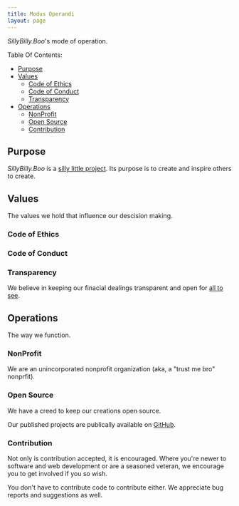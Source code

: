 ```yaml
---
title: Modus Operandi
layout: page
---
```



*SillyBilly.Boo*'s mode of operation.

Table Of Contents:
- [Purpose](#purpose)
- [Values](#values)
	- [Code of Ethics](#code-of-ethics)
	- [Code of Conduct](#code-of-conduct)
	- [Transparency](#transparency)
- [Operations](#operations)
	- [NonProfit](#nonprofit)
	- [Open Source](#open-source)
	- [Contribution](#contribution)

## Purpose
*SillyBilly.Boo* is a [silly little project](/about).
Its purpose is to create and inspire others to create.

## Values
The values we hold that influence our descision making.

### Code of Ethics

### Code of Conduct

### Transparency
We believe in keeping our finacial dealings transparent and open for [all to see](/transparency).

## Operations
The way we function.

### NonProfit
We are an unincorporated nonprofit organization (aka, a "trust me bro" nonprfit).

### Open Source
We have a creed to keep our creations open source.

Our published projects are publically available on [GitHub](https://github.com/SillyBilly-Boo).

### Contribution
Not only is contribution accepted, it is encouraged.
Where you're newer to software and web development or are a seasoned veteran,
we encourage you to get involved if you so wish.

You don't have to contribute code to contribute either. We appreciate
bug reports and suggestions as well.
